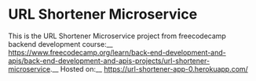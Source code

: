 # URL Shortener Microservice

This is the URL Shortener Microservice project from freecodecamp backend development course:__ 
https://www.freecodecamp.org/learn/back-end-development-and-apis/back-end-development-and-apis-projects/url-shortener-microservice.__
Hosted on:__ https://url-shortener-app-0.herokuapp.com/
